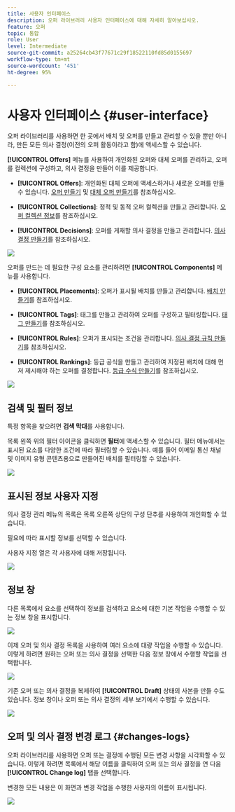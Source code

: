 ```yaml
---
title: 사용자 인터페이스
description: 오퍼 라이브러리 사용자 인터페이스에 대해 자세히 알아보십시오.
feature: 오퍼
topic: 통합
role: User
level: Intermediate
source-git-commit: a25264cb43f77671c29f18522110fd85d0155697
workflow-type: tm+mt
source-wordcount: '451'
ht-degree: 95%

---
```


# 사용자 인터페이스 {#user-interface}

오퍼 라이브러리를 사용하면 한 곳에서 배치 및 오퍼를 만들고 관리할 수 있을 뿐만 아니라, 만든 모든 의사 결정(이전의 오퍼 활동이라고 함)에 액세스할 수 있습니다.

**[!UICONTROL Offers]** 메뉴를 사용하여 개인화된 오퍼와 대체 오퍼를 관리하고, 오퍼를 컬렉션에 구성하고, 의사 결정을 만들어 이를 제공합니다.

* **[!UICONTROL Offers]**: 개인화된 대체 오퍼에 액세스하거나 새로운 오퍼를 만들 수 있습니다. [오퍼 만들기](../offer-library/creating-personalized-offers.md) 및 [대체 오퍼 만들기](../offer-library/creating-fallback-offers.md)를 참조하십시오.

* **[!UICONTROL Collections]**: 정적 및 동적 오퍼 컬렉션을 만들고 관리합니다. [오퍼 컬렉션 정보](../offer-library/creating-collections.md)를 참조하십시오.

* **[!UICONTROL Decisions]**: 오퍼를 게재할 의사 결정을 만들고 관리합니다. [의사 결정 만들기](../offer-activities/create-offer-activities.md)를 참조하십시오.

![](../../assets/offers_menu.png)

오퍼를 만드는 데 필요한 구성 요소를 관리하려면 **[!UICONTROL Components]** 메뉴를 사용합니다.

* **[!UICONTROL Placements]**: 오퍼가 표시될 배치를 만들고 관리합니다. [배치 만들기](../offer-library/creating-placements.md)를 참조하십시오.

* **[!UICONTROL Tags]**: 태그를 만들고 관리하여 오퍼를 구성하고 필터링합니다. [태그 만들기](../offer-library/creating-tags.md)를 참조하십시오.

* **[!UICONTROL Rules]**: 오퍼가 표시되는 조건을 관리합니다. [의사 결정 규칙 만들기](../offer-library/creating-decision-rules.md)를 참조하십시오.

* **[!UICONTROL Rankings]**: 등급 공식을 만들고 관리하여 지정된 배치에 대해 먼저 제시해야 하는 오퍼를 결정합니다. [등급 수식 만들기](../offer-library/create-ranking-formulas.md)를 참조하십시오.

![](../../assets/offer_activities.png)

## 검색 및 필터 정보

특정 항목을 찾으려면 **검색 막대**&#x200B;를 사용합니다.

목록 왼쪽 위의 필터 아이콘을 클릭하면 **필터**&#x200B;에 액세스할 수 있습니다. 필터 메뉴에서는 표시된 요소를 다양한 조건에 따라 필터링할 수 있습니다. 예를 들어 이메일 통신 채널 및 이미지 유형 콘텐츠용으로 만들어진 배치를 필터링할 수 있습니다.

![](../../assets/filters.png)

## 표시된 정보 사용자 지정

의사 결정 관리 메뉴의 목록은 목록 오른쪽 상단의 구성 단추를 사용하여 개인화할 수 있습니다.

필요에 따라 표시할 정보를 선택할 수 있습니다.

사용자 지정 열은 각 사용자에 대해 저장됩니다.

![](../../assets/columns.png)

## 정보 창

다른 목록에서 요소를 선택하여 정보를 검색하고 요소에 대한 기본 작업을 수행할 수 있는 정보 창을 표시합니다.

![](../../assets/information-pane.png)

이제 오퍼 및 의사 결정 목록을 사용하여 여러 요소에 대량 작업을 수행할 수 있습니다. 이렇게 하려면 원하는 오퍼 또는 의사 결정을 선택한 다음 정보 창에서 수행할 작업을 선택합니다.

![](../../assets/bulk-actions.png)

기존 오퍼 또는 의사 결정을 복제하여 **[!UICONTROL Draft]** 상태의 사본을 만들 수도 있습니다. 정보 창이나 오퍼 또는 의사 결정의 세부 보기에서 수행할 수 있습니다.

![](../../assets/duplicate-offer.png)

## 오퍼 및 의사 결정 변경 로그 {#changes-logs}

오퍼 라이브러리를 사용하면 오퍼 또는 결정에 수행된 모든 변경 사항을 시각화할 수 있습니다. 이렇게 하려면 목록에서 해당 이름을 클릭하여 오퍼 또는 의사 결정을 연 다음 **[!UICONTROL Change log]** 탭을 선택합니다.

변경한 모든 내용은 이 화면과 변경 작업을 수행한 사용자의 이름이 표시됩니다.

![](../../assets/change-logs.png)
